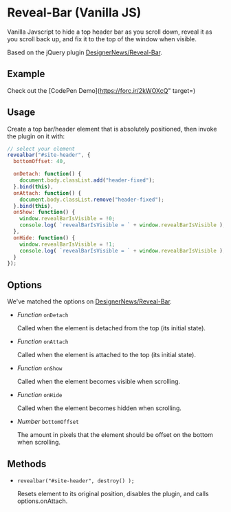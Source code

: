 # Reveal-Bar (Vanilla JS)

Vanilla Javscript to hide a top header bar as you scroll down, reveal it as you scroll back up, and fix it to the top of the window when visible.

Based on the jQuery plugin [DesignerNews/Reveal-Bar](https://github.com/DesignerNews/Reveal-Bar).



## Example

Check out the [CodePen Demo](https://forc.ir/2kWOXcQ" target=)

## Usage

Create a top bar/header element that is absolutely positioned, then invoke the plugin on it with:

```Javascript
// select your element
revealbar("#site-header", {
  bottomOffset: 40,

  onDetach: function() {
    document.body.classList.add("header-fixed");
  }.bind(this),
  onAttach: function() {
    document.body.classList.remove("header-fixed");
  }.bind(this),
  onShow: function() {
    window.revealBarIsVisible = !0;
    console.log( `revealBarIsVisible = ` + window.revealBarIsVisible );
  },
  onHide: function() {
    window.revealBarIsVisible = !1;
    console.log( `revealBarIsVisible = ` + window.revealBarIsVisible );
  }
});
```

## Options

We've matched the options on [DesignerNews/Reveal-Bar](https://github.com/DesignerNews/Reveal-Bar).

* _Function_ `onDetach`

    Called when the element is detached from the top (its initial state).

* _Function_ `onAttach`

    Called when the element is attached to the top (its initial state).

* _Function_ `onShow`

    Called when the element becomes visible when scrolling.

* _Function_ `onHide`

    Called when the element becomes hidden when scrolling.

* _Number_ `bottomOffset`

    The amount in pixels that the element should be offset on the bottom when scrolling.

## Methods

* `revealbar("#site-header", destroy() );`

    Resets element to its original position, disables the plugin, and calls options.onAttach.
